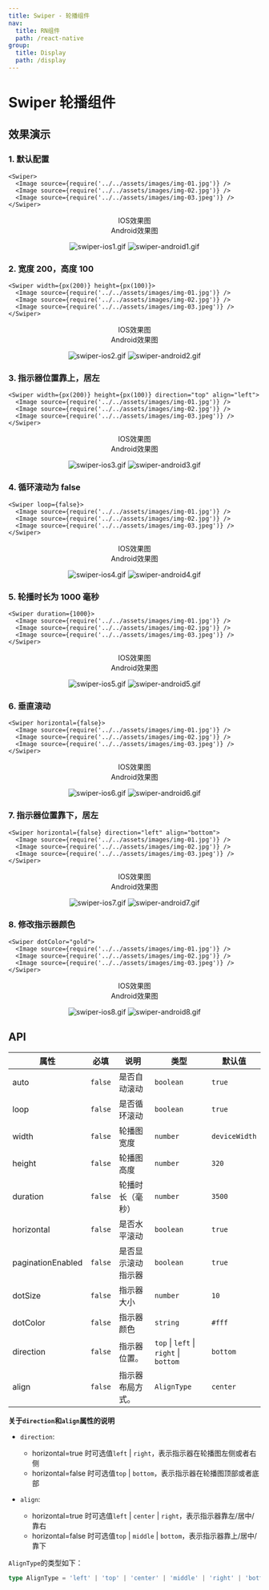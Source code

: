 ```yaml
---
title: Swiper - 轮播组件
nav:
  title: RN组件
  path: /react-native
group:
  title: Display
  path: /display
---
```


# Swiper 轮播组件

## 效果演示

### 1. 默认配置

```tsx | pure
<Swiper>
  <Image source={require('../../assets/images/img-01.jpg')} />
  <Image source={require('../../assets/images/img-02.jpg')} />
  <Image source={require('../../assets/images/img-03.jpeg')} />
</Swiper>
```

<center>
  <div style={{ display: 'flex', width: 750 }}>
    <div style={{ width: 375 }}>IOS效果图</div>
    <div style={{ width: 375 }}>Android效果图</div>
  </div>
</center>
<center>
  <figure>
    <img
      alt="swiper-ios1.gif"
      src="https://td-dev-public.oss-cn-hangzhou.aliyuncs.com/maoyes-app/1607584871809874524.gif"
      style={{ width: 375, marginRight: 10, border: "1px solid #ddd" }}
    />
    <img
      alt="swiper-android1.gif"
      src="https://td-dev-public.oss-cn-hangzhou.aliyuncs.com/maoyes-app/1609224784649569708.gif"
      style={{ width: 375, border: "1px solid #ddd" }}
    />
  </figure>
</center>

### 2. 宽度 200，高度 100

```tsx | pure
<Swiper width={px(200)} height={px(100)}>
  <Image source={require('../../assets/images/img-01.jpg')} />
  <Image source={require('../../assets/images/img-02.jpg')} />
  <Image source={require('../../assets/images/img-03.jpeg')} />
</Swiper>
```

<center>
  <div style={{ display: 'flex', width: 750 }}>
    <div style={{ width: 375 }}>IOS效果图</div>
    <div style={{ width: 375 }}>Android效果图</div>
  </div>
</center>
<center>
  <figure>
    <img
      alt="swiper-ios2.gif"
      src="https://td-dev-public.oss-cn-hangzhou.aliyuncs.com/maoyes-app/1607585106049348222.gif"
      style={{ width: 375, marginRight: 10, border: "1px solid #ddd" }}
    />
    <img
      alt="swiper-android2.gif"
      src="https://td-dev-public.oss-cn-hangzhou.aliyuncs.com/maoyes-app/1609227009933305440.gif"
      style={{ width: 375, border: "1px solid #ddd" }}
    />
  </figure>
</center>

### 3. 指示器位置靠上，居左

```tsx | pure
<Swiper width={px(200)} height={px(100)} direction="top" align="left">
  <Image source={require('../../assets/images/img-01.jpg')} />
  <Image source={require('../../assets/images/img-02.jpg')} />
  <Image source={require('../../assets/images/img-03.jpeg')} />
</Swiper>
```

<center>
  <div style={{ display: 'flex', width: 750 }}>
    <div style={{ width: 375 }}>IOS效果图</div>
    <div style={{ width: 375 }}>Android效果图</div>
  </div>
</center>
<center>
  <figure>
    <img
      alt="swiper-ios3.gif"
      src="https://td-dev-public.oss-cn-hangzhou.aliyuncs.com/maoyes-app/1607585219854042589.gif"
      style={{ width: 375, marginRight: 10, border: "1px solid #ddd" }}
    />
    <img
      alt="swiper-android3.gif"
      src="https://td-dev-public.oss-cn-hangzhou.aliyuncs.com/maoyes-app/1609227015241690060.gif"
      style={{ width: 375, border: "1px solid #ddd" }}
    />
  </figure>
</center>

### 4. 循环滚动为 false

```tsx | pure
<Swiper loop={false}>
  <Image source={require('../../assets/images/img-01.jpg')} />
  <Image source={require('../../assets/images/img-02.jpg')} />
  <Image source={require('../../assets/images/img-03.jpeg')} />
</Swiper>
```

<center>
  <div style={{ display: 'flex', width: 750 }}>
    <div style={{ width: 375 }}>IOS效果图</div>
    <div style={{ width: 375 }}>Android效果图</div>
  </div>
</center>
<center>
  <figure>
    <img
      alt="swiper-ios4.gif"
      src="https://td-dev-public.oss-cn-hangzhou.aliyuncs.com/maoyes-app/1607585787622959805.gif"
      style={{ width: 375, marginRight: 10, border: "1px solid #ddd" }}
    />
    <img
      alt="swiper-android4.gif"
      src="https://td-dev-public.oss-cn-hangzhou.aliyuncs.com/maoyes-app/1609227021507692685.gif"
      style={{ width: 375, border: "1px solid #ddd" }}
    />
  </figure>
</center>

### 5. 轮播时长为 1000 毫秒

```tsx | pure
<Swiper duration={1000}>
  <Image source={require('../../assets/images/img-01.jpg')} />
  <Image source={require('../../assets/images/img-02.jpg')} />
  <Image source={require('../../assets/images/img-03.jpeg')} />
</Swiper>
```

<center>
  <div style={{ display: 'flex', width: 750 }}>
    <div style={{ width: 375 }}>IOS效果图</div>
    <div style={{ width: 375 }}>Android效果图</div>
  </div>
</center>
<center>
  <figure>
    <img
      alt="swiper-ios5.gif"
      src="https://td-dev-public.oss-cn-hangzhou.aliyuncs.com/maoyes-app/1607585607849541264.gif"
      style={{ width: 375, marginRight: 10, border: "1px solid #ddd" }}
    />
    <img
      alt="swiper-android5.gif"
      src="https://td-dev-public.oss-cn-hangzhou.aliyuncs.com/maoyes-app/1609227012921787456.gif"
      style={{ width: 375, border: "1px solid #ddd" }}
    />
  </figure>
</center>

### 6. 垂直滚动

```tsx | pure
<Swiper horizontal={false}>
  <Image source={require('../../assets/images/img-01.jpg')} />
  <Image source={require('../../assets/images/img-02.jpg')} />
  <Image source={require('../../assets/images/img-03.jpeg')} />
</Swiper>
```

<center>
  <div style={{ display: 'flex', width: 750 }}>
    <div style={{ width: 375 }}>IOS效果图</div>
    <div style={{ width: 375 }}>Android效果图</div>
  </div>
</center>
<center>
  <figure>
    <img
      alt="swiper-ios6.gif"
      src="https://td-dev-public.oss-cn-hangzhou.aliyuncs.com/maoyes-app/1607585911161208451.gif"
      style={{ width: 375, marginRight: 10, border: "1px solid #ddd" }}
    />
    <img
      alt="swiper-android6.gif"
      src="https://td-dev-public.oss-cn-hangzhou.aliyuncs.com/maoyes-app/1609227022456767840.gif"
      style={{ width: 375, border: "1px solid #ddd" }}
    />
  </figure>
</center>

### 7. 指示器位置靠下，居左

```tsx | pure
<Swiper horizontal={false} direction="left" align="bottom">
  <Image source={require('../../assets/images/img-01.jpg')} />
  <Image source={require('../../assets/images/img-02.jpg')} />
  <Image source={require('../../assets/images/img-03.jpeg')} />
</Swiper>
```

<center>
  <div style={{ display: 'flex', width: 750 }}>
    <div style={{ width: 375 }}>IOS效果图</div>
    <div style={{ width: 375 }}>Android效果图</div>
  </div>
</center>
<center>
  <figure>
    <img
      alt="swiper-ios7.gif"
      src="https://td-dev-public.oss-cn-hangzhou.aliyuncs.com/maoyes-app/1607586027795186876.gif"
      style={{ width: 375, marginRight: 10, border: "1px solid #ddd" }}
    />
    <img
      alt="swiper-android7.gif"
      src="https://td-dev-public.oss-cn-hangzhou.aliyuncs.com/maoyes-app/1609227018370844355.gif"
      style={{ width: 375, border: "1px solid #ddd" }}
    />
  </figure>
</center>

### 8. 修改指示器颜色

```tsx | pure
<Swiper dotColor="gold">
  <Image source={require('../../assets/images/img-01.jpg')} />
  <Image source={require('../../assets/images/img-02.jpg')} />
  <Image source={require('../../assets/images/img-03.jpeg')} />
</Swiper>
```

<center>
  <div style={{ display: 'flex', width: 750 }}>
    <div style={{ width: 375 }}>IOS效果图</div>
    <div style={{ width: 375 }}>Android效果图</div>
  </div>
</center>
<center>
  <figure>
    <img
      alt="swiper-ios8.gif"
      src="https://td-dev-public.oss-cn-hangzhou.aliyuncs.com/maoyes-app/1607586190454474657.gif"
      style={{ width: 375, marginRight: 10, border: "1px solid #ddd" }}
    />
    <img
      alt="swiper-android8.gif"
      src="https://td-dev-public.oss-cn-hangzhou.aliyuncs.com/maoyes-app/1609227019936969430.gif"
      style={{ width: 375, border: "1px solid #ddd" }}
    />
  </figure>
</center>

## API

| 属性              | 必填    | 说明               | 类型                                   | 默认值        |
| ----------------- | ------- | ------------------ | -------------------------------------- | ------------- |
| auto              | `false` | 是否自动滚动       | `boolean`                              | `true`        |
| loop              | `false` | 是否循环滚动       | `boolean`                              | `true`        |
| width             | `false` | 轮播图宽度         | `number`                               | `deviceWidth` |
| height            | `false` | 轮播图高度         | `number`                               | `320`         |
| duration          | `false` | 轮播时长（毫秒）   | `number`                               | `3500`        |
| horizontal        | `false` | 是否水平滚动       | `boolean`                              | `true`        |
| paginationEnabled | `false` | 是否显示滚动指示器 | `boolean`                              | `true`        |
| dotSize           | `false` | 指示器大小         | `number`                               | `10`          |
| dotColor          | `false` | 指示器颜色         | `string`                               | `#fff`        |
| direction         | `false` | 指示器位置。       | `top` \| `left` \| `right` \| `bottom` | `bottom`      |
| align             | `false` | 指示器布局方式。   | `AlignType`                            | `center`      |

**关于`direction`和`align`属性的说明**

- `direction`:

  - horizontal=true 时可选值`left` \| `right`，表示指示器在轮播图左侧或者右侧
  - horizontal=false 时可选值`top` \| `bottom`，表示指示器在轮播图顶部或者底部

- `align`:

  - horizontal=true 时可选值`left` \| `center` \| `right`，表示指示器靠左/居中/靠右
  - horizontal=false 时可选值`top` \| `middle` \| `bottom`，表示指示器靠上/居中/靠下

`AlignType`的类型如下：

```ts
type AlignType = 'left' | 'top' | 'center' | 'middle' | 'right' | 'bottom';
```
